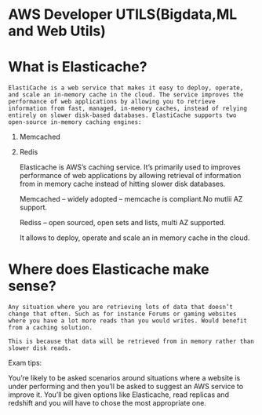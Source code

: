 # AWS Developer UTILS(Bigdata,ML and Web Utils)

# What is Elasticache?
	ElastiCache is a web service that makes it easy to deploy, operate, and scale an in-memory cache in the cloud. The service improves the performance of web applications by allowing you to retrieve information from fast, managed, in-memory caches, instead of relying entirely on slower disk-based databases. ElastiCache supports two open-source in-memory caching engines:

1.	Memcached
2.	Redis

	Elasticache is AWS’s caching service. It’s primarily used to improves performance of web applications by allowing retrieval of information from in memory cache instead of hitting slower disk databases.


	Memcached – widely adopted – memcache is compliant.No mutlii AZ support.

	Rediss – open sourced, open sets and lists, multi AZ supported.

	It allows to deploy, operate and scale an in memory cache in the cloud.
	
# Where does Elasticache make sense?
	Any situation where you are retrieving lots of data that doesn’t change that often. Such as for instance Forums or gaming websites where you have a lot more reads than you would writes. Would benefit from a caching solution.

	This is because that data will be retrieved from in memory rather than slower disk reads.

Exam tips:

You’re likely to be asked scenarios around situations where a website is under performing and then you’ll be asked to suggest an AWS service to improve it. You’ll be given options like Elasticache, read replicas and redshift and you will have to chose the most appropriate one.	